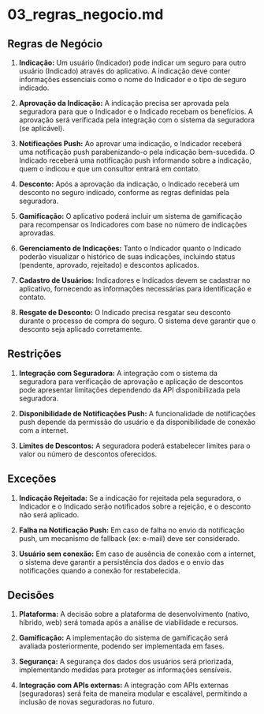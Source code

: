 # 03_regras_negocio.md

## Regras de Negócio

1. **Indicação:** Um usuário (Indicador) pode indicar um seguro para outro usuário (Indicado) através do aplicativo. A indicação deve conter informações essenciais como o nome do Indicador e o tipo de seguro indicado.

2. **Aprovação da Indicação:**  A indicação precisa ser aprovada pela seguradora para que o Indicador e o Indicado recebam os benefícios. A aprovação será verificada pela integração com o sistema da seguradora (se aplicável).

3. **Notificações Push:** Ao aprovar uma indicação, o Indicador receberá uma notificação push parabenizando-o pela indicação bem-sucedida. O Indicado receberá uma notificação push informando sobre a indicação, quem o indicou e que um consultor entrará em contato.

4. **Desconto:**  Após a aprovação da indicação, o Indicado receberá um desconto no seguro indicado, conforme as regras definidas pela seguradora.

5. **Gamificação:** O aplicativo poderá incluir um sistema de gamificação para recompensar os Indicadores com base no número de indicações aprovadas.

6. **Gerenciamento de Indicações:**  Tanto o Indicador quanto o Indicado poderão visualizar o histórico de suas indicações, incluindo status (pendente, aprovado, rejeitado) e descontos aplicados.

7. **Cadastro de Usuários:** Indicadores e Indicados devem se cadastrar no aplicativo, fornecendo as informações necessárias para identificação e contato.

8. **Resgate de Desconto:** O Indicado precisa resgatar seu desconto durante o processo de compra do seguro.  O sistema deve garantir que o desconto seja aplicado corretamente.


## Restrições

1. **Integração com Seguradora:** A integração com o sistema da seguradora para verificação de aprovação e aplicação de descontos pode apresentar limitações dependendo da API disponibilizada pela seguradora.

2. **Disponibilidade de Notificações Push:** A funcionalidade de notificações push depende da permissão do usuário e da disponibilidade de conexão com a internet.

3. **Limites de Descontos:** A seguradora poderá estabelecer limites para o valor ou número de descontos oferecidos.


## Exceções

1. **Indicação Rejeitada:** Se a indicação for rejeitada pela seguradora, o Indicador e o Indicado serão notificados sobre a rejeição, e o desconto não será aplicado.

2. **Falha na Notificação Push:** Em caso de falha no envio da notificação push, um mecanismo de fallback (ex: e-mail) deve ser considerado.

3. **Usuário sem conexão:** Em caso de ausência de conexão com a internet, o sistema deve garantir a persistência dos dados e o envio das notificações quando a conexão for restabelecida.


## Decisões

1. **Plataforma:** A decisão sobre a plataforma de desenvolvimento (nativo, híbrido, web) será tomada após a análise de viabilidade e recursos.

2. **Gamificação:** A implementação do sistema de gamificação será avaliada posteriormente, podendo ser implementada em fases.

3. **Segurança:** A segurança dos dados dos usuários será priorizada, implementando medidas para proteger as informações sensíveis.

4. **Integração com APIs externas:** A integração com APIs externas (seguradoras) será feita de maneira modular e escalável, permitindo a inclusão de novas seguradoras no futuro.
